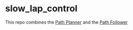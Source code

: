 # slow_lap_control
This repo combines the [Path Planner](https://github.com/MURDriverless/planner_exploratory) and the [Path Follower](https://github.com/MURDriverless/path_follower_ros/tree/develop)
